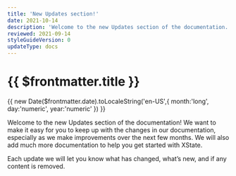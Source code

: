 ```yaml
---
title: 'New Updates section!'
date: 2021-10-14
description: 'Welcome to the new Updates section of the documentation.'
reviewed: 2021-09-14
styleGuideVersion: 0
updateType: docs
---
```


<h1>{{ $frontmatter.title }}</h1>
<p class="date">{{ new Date($frontmatter.date).toLocaleString('en-US',{ month:'long', day:'numeric', year:'numeric' }) }}</p>

Welcome to the new Updates section of the documentation! We want to make it easy for you to keep up with the changes in our documentation, especially as we make improvements over the next few months. We will also add much more documentation to help you get started with XState.

Each update we will let you know what has changed, what’s new, and if any content is removed.

